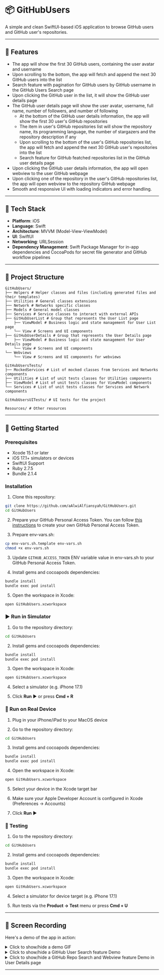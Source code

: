 # 📦 GitHubUsers
A simple and clean SwiftUI-based iOS application to browse GitHub users and GitHub user's repositories. 

---

## 🚀 Features
- The app will show the first 30 GitHub users, containing the user avatar and username
- Upon scrolling to the bottom, the app will fetch and append the next 30 GitHub users into the list
- Search feature with pagination for GitHub users by GitHub username in the GitHub Users Search page
- Upon clicking the GitHub user in the list, it will show the GitHub user details page
- The GitHub user details page will show the user avatar, username, full name, number of followers, and number of following
  - At the bottom of the GitHub user details information, the app will show the first 30 user's GitHub repositories
  - The item in user's GitHub repositories list will show the repository name, its programming language, the number of stargazers and the repository description if any
  - Upon scrolling to the bottom of the user's GitHub repositories list, the app will fetch and append the next 30 GitHub user's repositories into the list
  - Search feature for GitHub featched repositories list in the GitHub user details page
- Upon clicking the GitHub user details information, the app will open webview to the user GitHub webpage
- Upon clicking one of the repository in the user's GitHub repositories list, the app will open webview to the repository GitHub webpage
- Smooth and responsive UI with loading indicators and error handling.

---

## 🧰 Tech Stack

- **Platform**: iOS
- **Language**: Swift
- **Architecture**: MVVM (Model-View-ViewModel)
- **UI**: SwiftUI
- **Networking**: URLSession
- **Dependency Management**: Swift Package Manager for in-app dependencies and CocoaPods for secret file generator and GitHub workflow pipelines

---

## 📂 Project Structure
```
GitHubUsers/
├── Helpers # Helper classes and files (including generated files and their templates)
├── Utilities # General classes extensions
├── Network # Networks specific classes
├── Models # General model classes
├── Services # Service classes to interact with external APIs
├── GitHubUserList # Group that represents the User List page
    ├── ViewModel # Business logic and state management for User List page
    └── View # Screens and UI components
├── GitHubUserDetails # Group that represents the User Details page
    ├── ViewModel # Business logic and state management for User Details page
    └── View # Screens and UI components
└── Webviews
    └── View # Screens and UI components for webviews

GitHubUsersTests/
├── MockedServices # List of mocked classes from Services and Networks components
├── Utilities # List of unit tests classes for Utilities components
├── ViewModel # List of unit tests classes for ViewModel components
└── Services # List of unit tests classes for Services and Network components

GitHubUsersUITests/ # UI tests for the project

Resources/ # Other resources
```
---

## 🚀 Getting Started

### Prerequisites

- Xcode 15.1 or later
- iOS 17.1+ simulators or devices
- SwiftUI Support
- Ruby 2.7.5
- Bundle 2.1.4

### Installation

1. Clone this repository:
```bash
git clone https://github.com/aAlwiAlfiansyah/GitHubUsers.git
cd GitHubUsers
```

2. Prepare your GitHub Personal Access Token. You can follow [this instructions](https://docs.github.com/en/authentication/keeping-your-account-and-data-secure/managing-your-personal-access-tokens#creating-a-personal-access-token-classic) to create your own GitHub Personal Access Token.


3. Prepare env-vars.sh:
```bash
cp env-vars.sh.template env-vars.sh
chmod +x env-vars.sh
```

3. Update `GITHUB_ACCESS_TOKEN` ENV variable value in env-vars.sh to your GitHub Personal Access Token.

4. Install gems and cocoapods dependencies:
```bash
bundle install
bundle exec pod install
```

5. Open the workspace in Xcode:
```bash
open GitHubUsers.xcworkspace
```

### ▶️ Run in Simulator

1. Go to the repository directory:
```bash
cd GitHubUsers
```

2. Install gems and cocoapods dependencies:
```bash
bundle install
bundle exec pod install
```

3. Open the workspace in Xcode:
```bash
open GitHubUsers.xcworkspace
```

4. Select a simulator (e.g. iPhone 17.1)

5. Click **Run** ▶️ or press **Cmd + R**


### 📲 Run on Real Device

1. Plug in your iPhone/iPad to your MacOS device

2. Go to the repository directory:
```bash
cd GitHubUsers
```

3. Install gems and cocoapods dependencies:
```bash
bundle install
bundle exec pod install
```

4. Open the workspace in Xcode:
```bash
open GitHubUsers.xcworkspace
```

5. Select your device in the Xcode target bar

6. Make sure your Apple Developer Account is configured in Xcode (Preferences → Accounts)

7. Click **Run** ▶️


### 🧪 Testing

1. Go to the repository directory:
```bash
cd GitHubUsers
```

2. Install gems and cocoapods dependencies:
```bash
bundle install
bundle exec pod install
```

3. Open the workspace in Xcode:
```bash
open GitHubUsers.xcworkspace
```

4. Select a simulator for device target (e.g. iPhone 17.1)

5. Run tests via the **Product → Test** menu or press **Cmd + U**



---

## 🚀 Screen Recording
Here's a demo of the app in action:

<details>

<summary>Click to show/hide a demo GIF</summary>

![Demo](Resources/GitHubUsers_Demo.gif)

</details>

<details>

<summary>Click to show/hide a GitHub User Search feature Demo</summary>

![Demo](Resources/GitHubUsers_User_Search.gif)

</details>

<details>

<summary>Click to show/hide a GitHub Repo Search and Webview feature Demo in User Details page</summary>

![Demo](Resources/GitHubUsers_Repo_Search_User_Details.gif)

</details>

---
